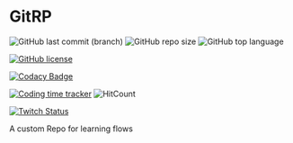 # GitRP
![GitHub last commit (branch)](https://img.shields.io/github/last-commit/mrstandu33/GitRP/master)
![GitHub repo size](https://img.shields.io/github/repo-size/mrstandu33/GitRP)
![GitHub top language](https://img.shields.io/github/languages/top/mrstandu33/GitRP)

[![GitHub license](https://img.shields.io/github/license/mrstandu33/GitRP.svg)](https://github.com/mrstandu33/GitRP/blob/master/LICENSE)

[![Codacy Badge](https://api.codacy.com/project/badge/Grade/e067cba91c0b4251a8243769f40e005f)](https://www.codacy.com?utm_source=github.com&amp;utm_medium=referral&amp;utm_content=mrstandu33/Portfolio&amp;utm_campaign=Badge_Grade)

[![Coding time tracker](https://wakatime.com/badge/github/mrstandu33/Portfolio.svg)](https://wakatime.com/badge/github/mrstandu33/Portfolio)
![HitCount](http://hits.dwyl.io/mrstandu33/GitRP.svg)

[![Twitch Status](https://img.shields.io/twitch/status/mrstandu33)](https://twitch.tv/mrstandu33)

A custom Repo for learning flows
